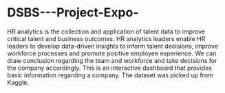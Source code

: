 # DSBS---Project-Expo-
HR analytics is the collection and application of talent data to improve critical talent and business outcomes. 
HR analytics leaders enable HR leaders to develop data-driven insights to inform talent decisions, improve workforce processes and promote positive employee experience.
We can draw conclusion regarding the team and workforce and take decisions for the company accordingly. 
This is an interactive dashboard that provides basic information regarding a company. The dataset was picked up from Kaggle.
